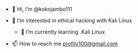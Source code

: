 - 👋 Hi, I’m @kokojambo111
- 👀 I’m interested in ethical hacking with Kali Linux
  - 🌱 I’m currently learning .Kali Linux 

- 📫 How to reach me profily100@gmail.com

<!---
kokojambo111/kokojambo111 is a ✨ special ✨ repository because its `README.md` (this file) appears on your GitHub profile.
You can click the Preview link to take a look at your changes.
--->
